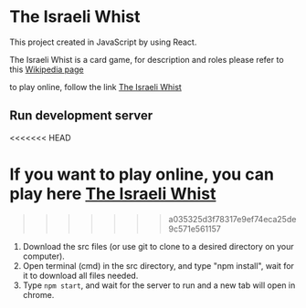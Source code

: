 # The Israeli Whist

This project created in JavaScript by using React.

The Israeli Whist is a card game, for description and roles please refer to this [Wikipedia page](https://en.wikipedia.org/wiki/Israeli_whist)

to play online, follow the link [The Israeli Whist](https://talkanteman.github.io/whist/)

## Run development server
<<<<<<< HEAD

If you want to play online, you can play here [The Israeli Whist](https://talkanteman.github.io/whist/)
=======
>>>>>>> a035325d3f78317e9ef74eca25de9c571e561157

1) Download the src files (or use git to clone to a desired directory on your computer).
2) Open terminal (cmd) in the src directory, and type "npm install", wait for it to download all files needed.
3) Type `npm start`, and wait for the server to run and a new tab will open in chrome.



